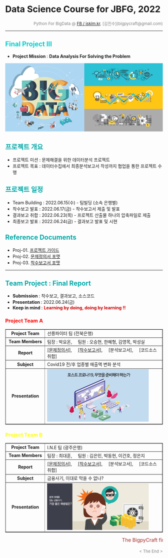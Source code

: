 # Data Science Course for JBFG, 2022

<div align='right'><font size=2 color='gray'>Python For BigData @ <font color='blue'><a href='https://www.facebook.com/jskim.kr'>FB / jskim.kr</a></font>, [김진수](bigpycraft@gmail.com)</font></div>
<hr>

<h2><font color="#00CCCC"><b>Final Project III</b></font></h2>


- <b>Project Mission </b> : <b>Data Analysis For Solving the Problem </b>

<img src="./images/BigData_Project.png">

<br/>

## <font color='#00AAAA'>프로젝트 개요</font>

- 프로젝트 미션 : 문제해결을 위한 데이터분석 프로젝트
- 프로젝트 목표 : 데이터수집에서 최종분석보고서 작성까지 협업을 통한 프로젝트 수행

## <font color='#00AAAA'>프로젝트 일정</font>

- Team Building : 2022.06.15(수) - 팀빌딩 (소속 은행별) 
- 착수보고  발표 : 2022.06.17(금) - 착수보고서 제출 및 발표 
- 결과보고  취합 : 2022.06.23(목) - 프로젝트 산출물 하나의 압축파일로 제출
- 최종보고  발표 : 2022.06.24(금) - 결과보고 발표 및 시현

## <font color='#00AAAA'>Reference Documents</font>

- Proj-01. [프로젝트 가이드 ][Proj-01]
- Proj-02. [문제정의서 포맷 ][Proj-02]
- Proj-03. [착수보고서 포맷 ][Proj-03]



[Proj-01]: ../DS100_데이터분석_프로젝트_Guide_ver1.pdf   "Go Proj-01" 
[Proj-02]: ./S110_문제정의서_포맷1.pptx                  "Go Proj-02" 
[Proj-03]: ./S100_착수보고서_OOO팀.docx                  "Go Proj-03" 


<hr>

##  <font color='#00AAAA'>Team Project : Final Report</font>
- <b>Submission   </b>: 착수보고, 결과보고, 소스코드
- <b>Presentation </b>: 2022.06.24(금)
- <b>Keep in mind </b>: <font color='#CC0000'><b> Learning by doing, doing by learning !! </b></font>

### <font color="red">Project Team A </font>

<div align=left width=100%>
<table border=1 width=100%>
	<tr>
		<td width="25%"><div align="center"><b>Project Team</b></div></td>
		<td width="75%"><div align="left" > 선릉파이터 팀 (전북은행)</div></td>
	</tr>
	<tr>
		<td><div align="center"><b>Team Members</b></div></td>
		<td><div align="left" > 팀장 : 박요온,  &nbsp;&nbsp;&nbsp; 팀원 : 오승현, 한혜형, 김영목, 박성실 </div></td>
	</tr>
	<tr>
		<td><div align="center"><b>Report</b></div></td>
		<td>
			<div align="left" > 
				<a href="T1_전북은행/S10_기획단계/S110_문제정의서_선릉파이터팀.pdf">[문제정의서]</a>, 
                &nbsp;&nbsp;&nbsp; 
				<a href="T1_전북은행/S10_기획단계/S100_착수보고서_선릉파이터팀.pdf">[착수보고서]</a>,  
                &nbsp;&nbsp;&nbsp; 
                [분석보고서],
                &nbsp;&nbsp;&nbsp; 
                [코드소스취합]
			</div>
		</td>
	</tr>
	<tr>
		<td><div align="center"><b>Subject</b></div></td>
		<td><div align="left" > Covid19 전/후 업종별 매출액 변화 분석</div></td>
	</tr>
	<tr>
		<td><div align="center"><b>Presentation</b></div></td>
		<td><div align="left" ><a href="reports/SBA19_S3_최종보고서_A팀.pdf"><img src="images/포스트코로나.png" width="90%"></a></div></td>
	</tr>
</table>
</div>


### <font color="yellow">Project Team B </font>

<div align=left width=100%>
<table border=1 width=100%>
	<tr>
		<td width="25%"><div align="center"><b>Project Team</b></div></td>
		<td width="75%"><div align="left" > I.N.E 팀 (광주은행)</div></td>
	</tr>
	<tr>
		<td><div align="center"><b>Team Members</b></div></td>
		<td><div align="left" > 팀장 : 최대훈,  &nbsp;&nbsp;&nbsp; 팀원 : 김은민, 박동현, 이건호, 정은지 </div></td>
	</tr>
	<tr>
		<td><div align="center"><b>Report</b></div></td>
		<td>
			<div align="left" > 
				<a href="T2_광주은행/S10_기획단계/S110_문제정의서_I.N.E.pdf">[문제정의서]</a>, 
                &nbsp;&nbsp;&nbsp; 
				<a href="T2_광주은행/S10_기획단계/S100_착수보고서_I.N.E.pdf">[착수보고서]</a>,  
                &nbsp;&nbsp;&nbsp; 
                [분석보고서],
                &nbsp;&nbsp;&nbsp; 
                [코드소스취합]  
			</div>
		</td>
	</tr>
	<tr>
		<td><div align="center"><b>Subject</b></div></td>
		<td><div align="left" > 금융사기, 이대로 막을 수 없나?</div></td>
	</tr>
	<tr>
		<td><div align="center"><b>Presentation</b></div></td>
		<td><div align="left" ><a href="#"><img src="images/금융사기.png" width="90%"></a></div></td>
	</tr>
</table>
</div>


<marquee><font size=3 color='brown'>The BigpyCraft find the information to design valuable society with Technology & Craft.</font></marquee>
<div align='right'><font size=2 color='gray'> &lt; The End &gt; </font></div>
